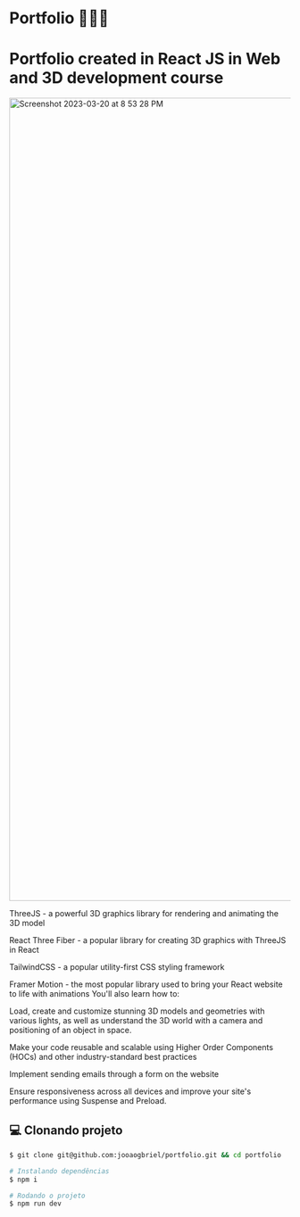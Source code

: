 # Portfolio 👨🏻‍💻
# Portfolio created in React JS in Web and 3D development course
<img width="1440" alt="Screenshot 2023-03-20 at 8 53 28 PM" src="https://user-images.githubusercontent.com/99376449/226490006-360d5d19-76fe-4f14-b4d5-f06344de4078.png">

ThreeJS - a powerful 3D graphics library for rendering and animating the 3D model

React Three Fiber - a popular library for creating 3D graphics with ThreeJS in React

TailwindCSS - a popular utility-first CSS styling framework

Framer Motion - the most popular library used to bring your React website to life with animations You'll also learn how to:

Load, create and customize stunning 3D models and geometries with various lights, as well as understand the 3D world with a camera and positioning of an object in space.

Make your code reusable and scalable using Higher Order Components (HOCs) and other industry-standard best practices

Implement sending emails through a form on the website

Ensure responsiveness across all devices and improve your site's performance using Suspense and Preload.
## 💻 Clonando projeto

```bash
$ git clone git@github.com:jooaogbriel/portfolio.git && cd portfolio
```

```bash
# Instalando dependências
$ npm i

# Rodando o projeto
$ npm run dev

```
